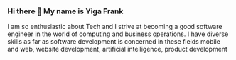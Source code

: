 ### Hi there 👋 My name is Yiga Frank

I am so enthusiastic about Tech and I strive at becoming a good software engineer in the world of computing and business operations. I have diverse skills as far as software development is concerned in these fields mobile and web, website development, artificial intelligence, product development
<!--
**y1g4/y1g4** is a ✨ _special_ ✨ repository because its `README.md` (this file) appears on your GitHub profile.

Here are some ideas to get you started:

- 🔭 I’m currently working on ...
- 🌱 I’m currently learning ...
- 👯 I’m looking to collaborate on ...
- 🤔 I’m looking for help with ...
- 💬 Ask me about ...
- 📫 How to reach me: ...
- 😄 Pronouns: ...
- ⚡ Fun fact: ...
-->
